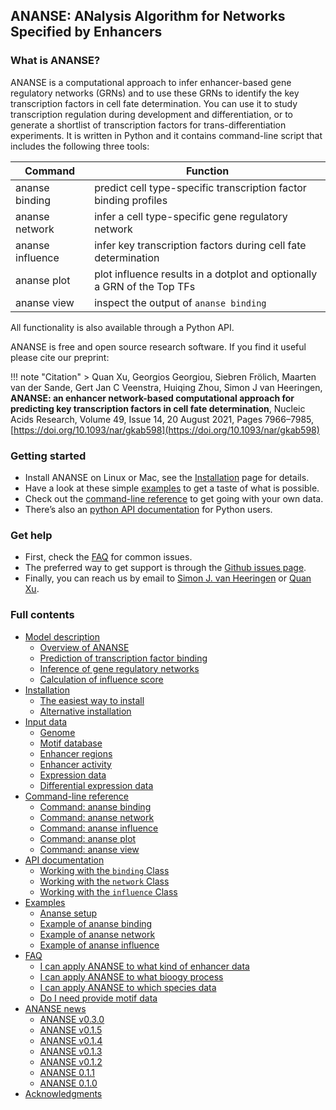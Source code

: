 ## **ANANSE**: **AN**alysis **A**lgorithm for **N**etworks **S**pecified by **E**nhancers

### What is ANANSE?

ANANSE is a computational approach to infer enhancer-based gene regulatory networks (GRNs) and to use these GRNs to identify the key transcription factors in cell fate determination. You can use it to study transcription regulation during development and differentiation, or to generate a shortlist of transcription factors for trans-differentiation experiments. It is written in Python and it contains command-line script that includes the following three tools:

| Command           | Function                                                       |
| ----------------- | -------------------------------------------------------------- |
|  ananse binding   | predict cell type-specific transcription factor binding profiles   |
|  ananse network   | infer a cell type-specific gene regulatory network           |
|  ananse influence | infer key transcription factors during cell fate determination |   
|  ananse plot      | plot influence results in a dotplot and optionally a GRN of the Top TFs |   
|  ananse view      | inspect the output of `ananse binding` |


All functionality is also available through a Python API.

ANANSE is free and open source research software. If you find it useful please cite our preprint:

!!! note "Citation"
    > Quan Xu, Georgios Georgiou, Siebren Frölich, Maarten van der Sande, Gert Jan C Veenstra, Huiqing Zhou, Simon J van Heeringen, **ANANSE: an enhancer network-based computational approach for predicting key transcription factors in cell fate determination**, Nucleic Acids Research, Volume 49, Issue 14, 20 August 2021, Pages 7966–7985, [https://doi.org/10.1093/nar/gkab598](https://doi.org/10.1093/nar/gkab598)

### Getting started

* Install ANANSE on Linux or Mac, see the [Installation](installation.md) page for details.
* Have a look at these simple [examples](examples.md) to get a taste of what is possible.
* Check out the [command-line reference](command-line_reference.md) to get going with your own data.
* There’s also an [python API documentation](API_documentation.md) for Python users.

### Get help

* First, check the [FAQ](faq.md) for common issues.
* The preferred way to get support is through the [Github issues page](https://github.com/vanheeringen-lab/ANANSE/issues).
* Finally, you can reach us by email to <a href="mailto:simon.vanheeringen@gmail.com" target="_blank">Simon J. van Heeringen</a> or <a href="mailto:qxuchn@gmail.com" target="_blank">Quan Xu</a>.

### Full contents

* [Model description](model_description.md)
    - [Overview of ANANSE](model_description/#overview_of_ANANSE)
    - [Prediction of transcription factor binding](model_description/#prediction_of_transcription_factor_binding)
    - [Inference of gene regulatory networks](model_description/#inference_of_gene_regulatory_networks)
    - [Calculation of influence score](model_description/#calculation_of_influence_score)
* [Installation](installation.md)
    - [The easiest way to install](installation/#the-easiest-way-to-install)
    - [Alternative installation](installation/#alternative-installation)
* [Input data](input_data.md)
    - [Genome](input_data/#genome)
    - [Motif database](input_data/#motif-database)
    - [Enhancer regions](input_data/#enhancer-regions)
    - [Enhancer activity](input_data/#enhancer-activity)
    - [Expression data](input_data/#expression-data)
    - [Differential expression data](input_data/#differential-expression-data)
* [Command-line reference](command-line_reference.md)
    - [Command: ananse binding](command-line_reference/#ananse-binding)
    - [Command: ananse network](command-line_reference/#ananse-network)
    - [Command: ananse influence](command-line_reference/#ananse-influence)
    - [Command: ananse plot](command-line_reference/#ananse-plot)
    - [Command: ananse view](command-line_reference/#ananse-view)
* [API documentation](API_documentation.md)
    - [Working with the `binding` Class](API_documentation/#working-with-binding-class)
    - [Working with the `network` Class](API_documentation/#working-with-network-class)
    - [Working with the `influence` Class](API_documentation/#working-with-influence-class)
* [Examples](examples.md)
    - [Ananse setup](examples/#prepare-code-and-dataset)
    - [Example of ananse binding](examples/#build-tf-binding-network)
    - [Example of ananse network](examples/#built-gene-regulatory-network)
    - [Example of ananse influence](examples/#infer-tf-influence-score)
* [FAQ](faq.md)
    - [I can apply ANANSE to what kind of enhancer data](faq/#I_can_apply_ANANSE_to_what_kind_of_enhancer_data)
    - [I can apply ANANSE to what bioogy process](faq/#I_can_apply_ANANSE_to_what_bioogy_process)
    - [I can apply ANANSE to which species data](faq/#I_can_apply_ANANSE_to_which_species_data)
    - [Do I need provide motif data](faq/#Do_I_need_provide_motif_data)
* [ANANSE news](ananse_news.md)
    - [ANANSE v0.3.0](ananse_news/#ananse-v030)
    - [ANANSE v0.1.5](ananse_news/#ananse-v015)
    - [ANANSE v0.1.4](ananse_news/#ananse-v014)
    - [ANANSE v0.1.3](ananse_news/#ananse-v013)
    - [ANANSE v0.1.2](ananse_news/#ananse-v012)
    - [ANANSE 0.1.1](ananse_news/#ananse-v011)
    - [ANANSE 0.1.0](ananse_news/#ananse-v010)
* [Acknowledgments](acknowledgments.md)
